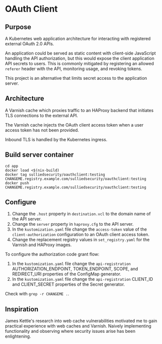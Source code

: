 # OAuth Client

## Purpose
A Kubernetes web application architecture for interacting with registered external OAuth 2.0 APIs.

An application could be served as static content with client-side JavaScript handling the API authorization, but this would expose the client application API secrets to users. This is commonly mitigated by registering an allowed `referer` header with the API, monitoring usage, and revoking tokens.

This project is an alternative that limits secret access to the application server.

## Architecture
A Varnish cache which proxies traffic to an HAProxy backend that initiates TLS connections to the external API.

The Varnish cache injects the OAuth client access token when a user access token has not been provided.

Inbound TLS is handled by the Kubernetes ingress.

## Build server container
	cd app
	docker load <$(nix-build)
	docker tag sulliedsecurity/oauthclient:testing CHANGEME.registry.example.com/sulliedsecurity/oauthclient:testing
	docker push CHANGEME.registry.example.com/sulliedsecurity/oauthclient:testing

## Configure
1. Change the `.host` property in `destination.vcl` to the domain name of the API server.
2. Change the `server` property in `haproxy.cfg` to the API server.
3. In the `kustomization.yaml` file change the `access-token` value of the `client-authorization` configuration to an OAuth client access token.
4. Change the replacement registry values in `set_registry.yaml` for the Varnish and HAProxy images.

To configure the authorization code grant flow:
1. In the `kustomization.yaml` file change the `api-registration` AUTHORIZATION_ENDPOINT, TOKEN_ENDPOINT, SCOPE, and REDIRECT_URI properties of the ConfigMap generator.
2. In the `kustomization.yaml` file change the `api-registration` CLIENT_ID and CLIENT_SECRET properties of the Secret generator.

Check with `grep -r CHANGEME .`.

## Inspiration
James Kettle's research into web cache vulnerabilities motivated me to gain practical experience with web caches and Varnish. Naively implementing functionality and observing where security issues arise has been enlightening.
